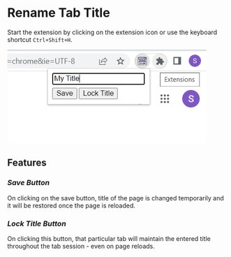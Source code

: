 # Rename Tab Title
Start the extension by clicking on the extension icon or use the keyboard shortcut ```Ctrl+Shift+H```.

![Rename Tab Layout](./images/tabLayout.png)

## **Features**
### ***Save Button***
On clicking on the save button, title of the page is changed temporarily and it will be restored once the page is reloaded.

### ***Lock Title Button***
On clicking this button, that particular tab will maintain the entered title throughout the tab session - even on page reloads.
